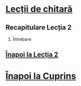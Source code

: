 # [Lecții de chitară](https://github.com/Voluntari-Noi/guitar-lessons)

## Recapitulare Lecția 2

1. Întrebare

## [Înapoi la Lecția 2](https://github.com/Voluntari-Noi/guitar-lessons/tree/master/02)

# [Înapoi la Cuprins](https://github.com/Voluntari-Noi/guitar-lessons)
